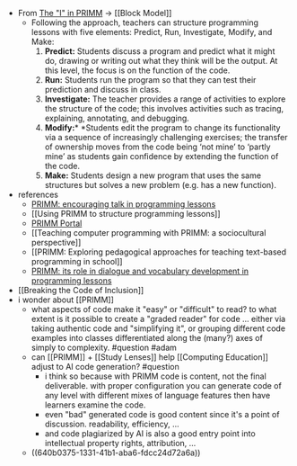 - From [The "I" in PRIMM](https://helloworld.raspberrypi.org/articles/hw14-the-i-in-primm) -> [[Block Model]]
	- Following the approach, teachers can structure programming lessons with five elements: Predict, Run, Investigate, Modify, and Make:
	  1. **Predict:** Students discuss a program and predict what it might do, drawing or writing out what they think will be the output. At this level, the focus is on the function of the code.
	  2. **Run:** Students run the program so that they can test their prediction and discuss in class.
	  3. **Investigate:** The teacher provides a range of activities to explore the structure of the code; this involves activities such as tracing, explaining, annotating, and debugging.
	  4. **Modify:*** *Students edit the program to change its functionality via a sequence of increasingly challenging exercises; the transfer of ownership moves from the code being ‘not mine’ to ‘partly mine’ as students gain confidence by extending the function of the code.
	  5. **Make:** Students design a new program that uses the same structures but solves a new problem (e.g. has a new function).
- references
	- [PRIMM: encouraging talk in programming lessons](https://www.raspberrypi.org/blog/primm-talk-in-programming-lessons-research-seminar/)
	- [[Using PRIMM to structure programming lessons]]
	- [PRIMM Portal](https://primmportal.com/)
	- [[Teaching computer programming with PRIMM: a sociocultural perspective]]
	- [[PRIMM: Exploring pedagogical approaches for teaching text-based programming in school]]
	- [PRIMM: its role in dialogue and vocabulary development in programming lessons](https://www.raspberrypi.org/app/uploads/2020/11/PRIMM-encouraging-talk-in-programming-lessons.pdf)
- [[Breaking the Code of Inclusion]]
- i wonder about [[PRIMM]]
	- what aspects of code make it "easy" or "difficult" to read? to what extent is it possible to create a "graded reader" for code ... either via taking authentic code and "simplifying it", or grouping different code examples into classes differentiated along the (many?) axes of simply to complexity. #question #adam
	- can [[PRIMM]] + [[Study Lenses]] help [[Computing Education]] adjust to AI code generation? #question
		- i think so because with PRIMM code is content, not the final deliverable.  with proper configuration you can generate code of any level with different mixes of language features then have learners examine the code.
		- even "bad" generated code is good content since it's a point of discussion. readability, efficiency, ...
		- and code plagiarized by AI is also a good entry point into intellectual property rights, attribution, ...
	- ((640b0375-1331-41b1-aba6-fdcc24d72a6a))
